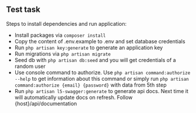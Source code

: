 


## Test task

Steps to install dependencies and run application: 
- Install packages via `composer install`
- Copy the content of .env.example to .env and set database credentials
- Run `php artisan key:generate` to generate an application key
- Run migrations via `php artisan migrate`
- Seed db with `php artisan db:seed` and you will get credentials of a random user 
- Use console command to authorize. Use `php artisan command:authorize --help` to get information about this command or simply run `php artisan command:authorize {email} {password}` with data from 5th step
- Run `php artisan l5-swagger:generate` to generate api docs. Next time it will automatically update docs on refresh. Follow {host}/api/documentation
